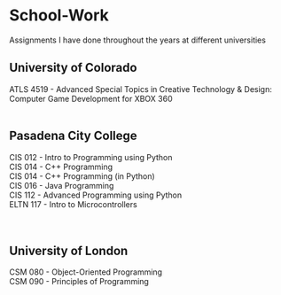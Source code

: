 # School-Work

Assignments I have done throughout the years at different universities

## University of Colorado

ATLS 4519 - Advanced Special Topics in Creative Technology & Design: Computer Game Development for XBOX 360
<br><br>

## Pasadena City College

CIS 012 - Intro to Programming using Python<br>
CIS 014 - C++ Programming<br>
CIS 014 - C++ Programming (in Python)<br>
CIS 016 - Java Programming<br>
CIS 112 - Advanced Programming using Python<br>
ELTN 117 - Intro to Microcontrollers<br>
<br><br>

## University of London

CSM 080 - Object-Oriented Programming<br>
CSM 090 - Principles of Programming<br>
<br><br>

